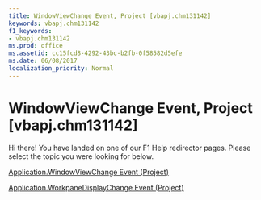 ```yaml
---
title: WindowViewChange Event, Project [vbapj.chm131142]
keywords: vbapj.chm131142
f1_keywords:
- vbapj.chm131142
ms.prod: office
ms.assetid: cc15fcd8-4292-43bc-b2fb-0f58582d5efe
ms.date: 06/08/2017
localization_priority: Normal
---
```



# WindowViewChange Event, Project [vbapj.chm131142]

Hi there! You have landed on one of our F1 Help redirector pages. Please select the topic you were looking for below.

[Application.WindowViewChange Event (Project)](http://msdn.microsoft.com/library/e6a5f884-5bb9-f975-9237-25996b436589%28Office.15%29.aspx)

[Application.WorkpaneDisplayChange Event (Project)](http://msdn.microsoft.com/library/8fad51ed-57f5-a34d-6ef6-f699b605c10c%28Office.15%29.aspx)


